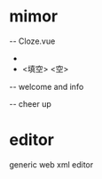 # mimor

<cloze> -- Cloze.vue

- <cloze> <blank>
- <填空> <空>

<cover> -- welcome and info

<ending> -- cheer up

# editor

generic web xml editor
